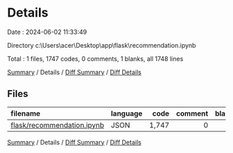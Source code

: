# Details

Date : 2024-06-02 11:33:49

Directory c:\\Users\\acer\\Desktop\\app\\flask\\recommendation.ipynb

Total : 1 files,  1747 codes, 0 comments, 1 blanks, all 1748 lines

[Summary](results.md) / Details / [Diff Summary](diff.md) / [Diff Details](diff-details.md)

## Files
| filename | language | code | comment | blank | total |
| :--- | :--- | ---: | ---: | ---: | ---: |
| [flask/recommendation.ipynb](/flask/recommendation.ipynb) | JSON | 1,747 | 0 | 1 | 1,748 |

[Summary](results.md) / Details / [Diff Summary](diff.md) / [Diff Details](diff-details.md)